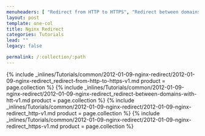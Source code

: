 ```yaml
---
menuheaders: [ "Redirect from HTTP to HTTPS", "Redirect between domains with HTTP and HTTPS", "HTTP", "HTTPS" ]
layout: post
template: one-col
title: Nginx Redirect
categories: Tutorials
lead: ""
legacy: false

permalink: /:collection/:path
---
```





<a href="#redirect-from-http-to-https"></a>{% include _inlines/Tutorials/common/2012-01-09-nginx-redirect/2012-01-09-nginx-redirect_redirect-from-http-to-https-v1.md  product = page.collection %}
<a href="#redirect-between-domains-with-http-and-https"></a>{% include _inlines/Tutorials/common/2012-01-09-nginx-redirect/2012-01-09-nginx-redirect_redirect-between-domains-with-htt-v1.md  product = page.collection %}
<a href="#http"></a>{% include _inlines/Tutorials/common/2012-01-09-nginx-redirect/2012-01-09-nginx-redirect_http-v1.md  product = page.collection %}
<a href="#https"></a>{% include _inlines/Tutorials/common/2012-01-09-nginx-redirect/2012-01-09-nginx-redirect_https-v1.md  product = page.collection %}